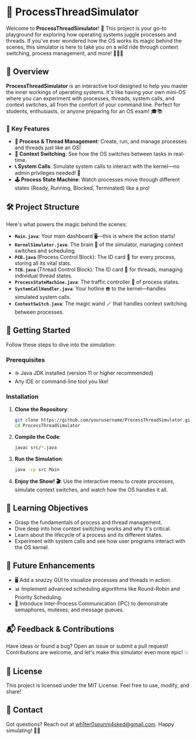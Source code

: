 # 🚀 ProcessThreadSimulator

Welcome to **ProcessThreadSimulator**! 🎉 This project is your go-to playground for exploring how operating systems juggle processes and threads. If you've ever wondered how the OS works its magic behind the scenes, this simulator is here to take you on a wild ride through context switching, process management, and more! 🧙‍♂️✨

## 📝 Overview

**ProcessThreadSimulator** is an interactive tool designed to help you master the inner workings of operating systems. It's like having your own mini-OS where you can experiment with processes, threads, system calls, and context switches, all from the comfort of your command line. Perfect for students, enthusiasts, or anyone preparing for an OS exam! 🎓📚

### 🌟 Key Features

- **🧵 Process & Thread Management**: Create, run, and manage processes and threads just like an OS!
- **🔄 Context Switching**: See how the OS switches between tasks in real-time.
- **📞 System Calls**: Simulate system calls to interact with the kernel—no admin privileges needed! 🤖
- **🕹️ Process State Machine**: Watch processes move through different states (Ready, Running, Blocked, Terminated) like a pro!

## 🛠️ Project Structure

Here's what powers the magic behind the scenes:

- **`Main.java`**: Your main dashboard 🖥️—this is where the action starts!
- **`KernelSimulator.java`**: The brain 🧠 of the simulator, managing context switches and scheduling.
- **`PCB.java`** (Process Control Block): The ID card 📇 for every process, storing all its vital stats.
- **`TCB.java`** (Thread Control Block): The ID card 📇 for threads, managing individual thread states.
- **`ProcessStateMachine.java`**: The traffic controller 🚦 of process states.
- **`SystemCallHandler.java`**: Your hotline ☎️ to the kernel—handles simulated system calls.
- **`ContextSwitch.java`**: The magic wand 🪄 that handles context switching between processes.

## 🚀 Getting Started

Follow these steps to dive into the simulation:

### Prerequisites

- ☕ Java JDK installed (version 11 or higher recommended)
- Any IDE or command-line tool you like!

### Installation

1. **Clone the Repository**:
   ```bash
   git clone https://github.com/yourusername/ProcessThreadSimulator.git
   cd ProcessThreadSimulator
   ```

2. **Compile the Code**:
   ```bash
   javac src/*.java
   ```

3. **Run the Simulation**:
   ```bash
   java -cp src Main
   ```

4. **Enjoy the Show! 🎬**: Use the interactive menu to create processes, simulate context switches, and watch how the OS handles it all.

## 🤯 Learning Objectives

- Grasp the fundamentals of process and thread management.
- Dive deep into how context switching works and why it's critical.
- Learn about the lifecycle of a process and its different states.
- Experiment with system calls and see how user programs interact with the OS kernel.

## 🚧 Future Enhancements

- 🖥️ Add a snazzy GUI to visualize processes and threads in action.
- 📊 Implement advanced scheduling algorithms like Round-Robin and Priority Scheduling.
- 📡 Introduce Inter-Process Communication (IPC) to demonstrate semaphores, mutexes, and message queues.

## 📬 Feedback & Contributions

Have ideas or found a bug? Open an issue or submit a pull request! Contributions are welcome, and let's make this simulator even more epic! 💥

## 📝 License

This project is licensed under the MIT License. Feel free to use, modify, and share!

## 📧 Contact

Got questions? Reach out at wh1ter0seunm4sked@gmail.com. Happy simulating! 🧑‍💻

